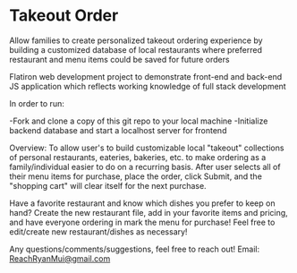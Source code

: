 # Takeout Order
Allow families to create personalized takeout ordering experience by building a customized database of local restaurants where preferred restaurant and menu items could be saved for future orders

Flatiron web development project to demonstrate front-end and back-end JS application which reflects working knowledge of full stack development

In order to run:

-Fork and clone a copy of this git repo to your local machine
-Initialize backend database and start a localhost server for frontend

Overview:
To allow user's to build customizable local "takeout" collections of personal restaurants, eateries, bakeries, etc. to make ordering as a family/individual easier to do on a recurring basis. After user selects all of their menu items for purchase, place the order, click Submit, and the "shopping cart" will clear itself for the next purchase.

Have a favorite restaurant and know which dishes you prefer to keep on hand?
Create the new restaurant file, add in your favorite items and pricing, and have everyone ordering in mark the menu for purchase!
Feel free to edit/create new restaurant/dishes as necessary!

Any questions/comments/suggestions, feel free to reach out!
Email: ReachRyanMui@gmail.com
